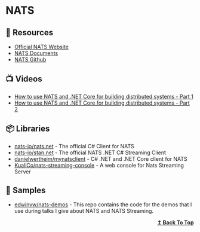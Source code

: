 # NATS

## 📘 Resources
- [Official NATS Website](https://nats.io/)
- [NATS Documents](https://docs.nats.io/)
- [NATS Github](https://github.com/nats-io)

## 📺 Videos
- [How to use NATS and .NET Core for building distributed systems - Part 1](https://www.youtube.com/watch?v=VPHGgJiQUHw)
- [How to use NATS and .NET Core for building distributed systems - Part 2](https://www.youtube.com/watch?v=2-KdyI1bC_s)

## 📦 Libraries
- [nats-io/nats.net](https://github.com/nats-io/nats.net) - The official C# Client for NATS
- [nats-io/stan.net](https://github.com/nats-io/stan.net) - The official NATS .NET C# Streaming Client
- [danielwertheim/mynatsclient](https://github.com/danielwertheim/mynatsclient) - C# .NET and .NET Core client for NATS
- [KualiCo/nats-streaming-console](https://github.com/KualiCo/nats-streaming-console) - A web console for Nats Streaming Server
## 🚀 Samples
- [edwinvw/nats-demos](https://github.com/edwinvw/nats-demos) - This repo contains the code for the demos that I use during talks I give about NATS and NATS Streaming.

  <div align="right">
    <b><a href="#contents">↥ Back To Top</a></b>
  </div>
